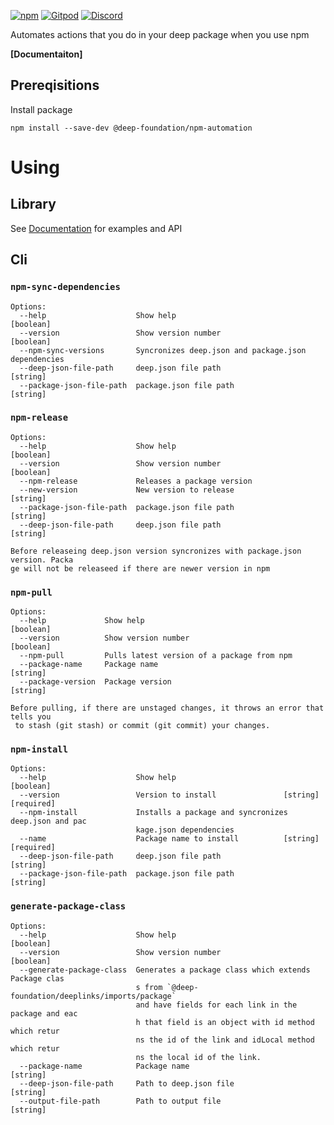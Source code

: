 [![npm](https://img.shields.io/npm/v/@deep-foundation/npm-automation.svg)](https://www.npmjs.com/package/@deep-foundation/npm-automation)
[![Gitpod](https://img.shields.io/badge/Gitpod-ready--to--code-blue?logo=gitpod)](https://gitpod.io/#https://github.com/deep-foundation/npm-automation) 
[![Discord](https://badgen.net/badge/icon/discord?icon=discord&label&color=purple)](https://discord.gg/deep-foundation)

Automates actions that you do in your deep package when you use npm

**[Documentaiton]**

## Prereqisitions
Install package
```
npm install --save-dev @deep-foundation/npm-automation
```
# Using
## Library
See [Documentation] for examples and API

<!-- Do not remove these comments. They are used for automated generation -->
<!-- CLI_HELP_START -->
## Cli

### `npm-sync-dependencies`
```
Options:
  --help                    Show help                                  [boolean]
  --version                 Show version number                        [boolean]
  --npm-sync-versions       Syncronizes deep.json and package.json dependencies
  --deep-json-file-path     deep.json file path                         [string]
  --package-json-file-path  package.json file path                      [string]
```

### `npm-release`
```
Options:
  --help                    Show help                                  [boolean]
  --version                 Show version number                        [boolean]
  --npm-release             Releases a package version
  --new-version             New version to release                      [string]
  --package-json-file-path  package.json file path                      [string]
  --deep-json-file-path     deep.json file path                         [string]

Before releaseing deep.json version syncronizes with package.json version. Packa
ge will not be releaseed if there are newer version in npm
```

### `npm-pull`
```
Options:
  --help             Show help                                         [boolean]
  --version          Show version number                               [boolean]
  --npm-pull         Pulls latest version of a package from npm
  --package-name     Package name                                       [string]
  --package-version  Package version                                    [string]

Before pulling, if there are unstaged changes, it throws an error that tells you
 to stash (git stash) or commit (git commit) your changes.
```

### `npm-install`
```
Options:
  --help                    Show help                                  [boolean]
  --version                 Version to install               [string] [required]
  --npm-install             Installs a package and syncronizes deep.json and pac
                            kage.json dependencies
  --name                    Package name to install          [string] [required]
  --deep-json-file-path     deep.json file path                         [string]
  --package-json-file-path  package.json file path                      [string]
```

### `generate-package-class`
```
Options:
  --help                    Show help                                  [boolean]
  --version                 Show version number                        [boolean]
  --generate-package-class  Generates a package class which extends Package clas
                            s from `@deep-foundation/deeplinks/imports/package`
                            and have fields for each link in the package and eac
                            h that field is an object with id method which retur
                            ns the id of the link and idLocal method which retur
                            ns the local id of the link.
  --package-name            Package name                                [string]
  --deep-json-file-path     Path to deep.json file                      [string]
  --output-file-path        Path to output file                         [string]
```
<!-- CLI_HELP_END -->

[Documentation]: https://deep-foundation.github.io/npm-automation/